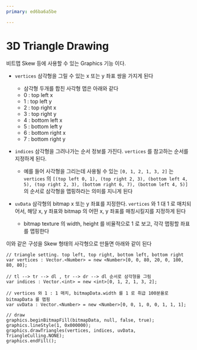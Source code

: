 ```yaml
---
primary: ed6ba6a5be

---
```


# 3D Triangle Drawing

비트맵 Skew 등에 사용할 수 있는 Graphics 기능 이다. 

- `vertices` 삼각형을 그릴 수 있는 x 또는 y 좌표 쌍을 가지게 된다
	- 삼각형 두개를 합친 사각형 맵은 아래와 같다 
	- 0 : top left x
	- 1 : top left y
	- 2 : top right x
	- 3 : top right y
	- 4 : bottom left x
	- 5 : bottom left y
	- 6 : bottom right x
	- 7 : bottom right y 
	
- `indices` 삼각형을 그려나가는 순서 정보를 가진다. `vertices` 를 참고하는 순서를 지정하게 된다. 
	- 예를 들어 사각형을 그리는데 사용될 수 있는 `[0, 1, 2, 1, 3, 2]` 는 `vertices` 의 `[(top left 0, 1), (top right 2, 3), (bottom left 4, 5), (top right 2, 3), (bottom right 6, 7), (bottom left 4, 5)]` 의 순서로 삼각형을 맵핑하라는 의미를 지니게 된다
	
- `uvData` 삼각형의 bitmap x 또는 y 좌표를 지정한다. `vertices` 와 1 대 1 로 매치되어서, 해당 x, y 좌표와 bitmap 의 어떤 x, y 좌표를 매칭시킬지를 지정하게 된다
	- bitmap texture 의 width, height 를 비율적으로 1 로 보고, 각각 맵핑할 좌표를 맵핑한다
	
이와 같은 구성을 Skew 형태의 사각형으로 만들면 아래와 같이 된다

	// triangle setting. top left, top right, bottom left, bottom right
	var vertices : Vector.<Number> = new <Number>[0, 0, 80, 20, 0, 100, 80, 80];
	
	// tl --> tr --> dl , tr --> dr --> dl 순서로 삼각형을 그림
	var indices : Vector.<int> = new <int>[0, 1, 2, 1, 3, 2];
	
	// vertices 와 1 : 1 매치, bitmapData.width 를 1 로 취급 100분율로 bitmapData 를 맵핑
	var uvData : Vector.<Number> = new <Number>[0, 0, 1, 0, 0, 1, 1, 1];
	
	// draw
	graphics.beginBitmapFill(bitmapData, null, false, true);
	graphics.lineStyle(1, 0x000000);
	graphics.drawTriangles(vertices, indices, uvData, TriangleCulling.NONE);
	graphics.endFill();